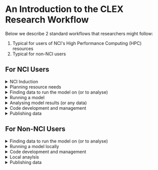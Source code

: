 # An Introduction to the CLEX Research Workflow

Below we describe 2 standard workflows that researchers might follow:

1. Typical for users of NCI's High Performance Computing (HPC) resources
2. Typical for non-NCI users

For NCI Users
-------------

<details><summary>NCI Induction</summary>
  
  * Joining a project
  * Command line basics - bash
  * File systems
  
</details>
<details><summary>Planning resource needs</summary>

  * CPU
  * Storage
  * Ongoing management
</details>

<details><summary>Finding data to run the model on (or to analyse)</summary>

  * Clef
  * NCI data catalogue
  * Geonetwork
  * THREDD link
</details>

<details><summary>Running a model</summary>

  * Configuring and running the model
    * MOM - Payu
    * The job queue
  * Postprocessing
</details>

<details><summary>Analysing model results (or any data)</summary>

  * VDI
  * The job queue
  * Xarray
  * Plotting
</details>

<details><summary>Code development and management</summary>

  * Fortran basics
  * Python basics
  * Debugging
  * Version control
  * Svn
  * Git
  * Publishing
</details>

<details><summary>Publishing data</summary>

  * ???
</details>

For Non-NCI Users
-----------------
<details><summary>Finding data to run the model on (or to analyse)</summary>

  * Clef
  * NCI data catalogue
  * Geonetwork
  * THREDD link
</details>

<details><summary>Running a model locally</summary>
  * ???

</details>

<details><summary>Code development and management</summary>

  * Fortran basics
  * Python basics
  * Debugging
  * Version control
  * Svn
  * Git
  * Publishing
</details>

<details><summary>Local anaylsis</summary>
  * ???

</details>

<details><summary>Publishing data</summary>

  * ???
</details>

